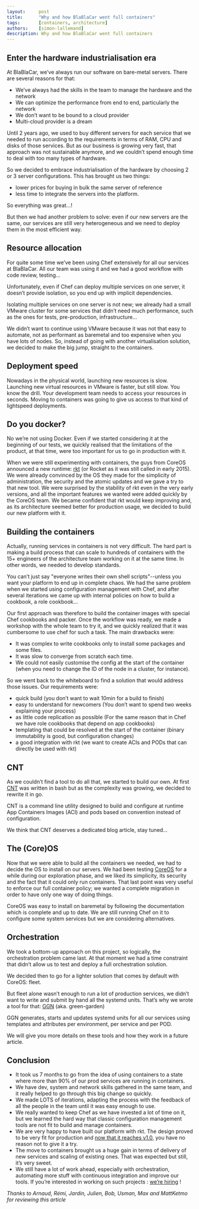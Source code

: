 ```yaml
---
layout:     post
title:      "Why and how BlaBlaCar went full containers"
tags:       [containers, architecture]
authors:    [simon-lallemand]
description: Why and how BlaBlaCar went full containers
---
```


## Enter the hardware industrialisation era
At BlaBlaCar, we’ve always run our software on bare-metal servers. 
There are several reasons for that:

 * We’ve always had the skills in the team to manage the hardware and the network
 * We can optimize the performance from end to end, particularly the network
 * We don’t want to be bound to a cloud provider
 * Multi-cloud provider is a dream

Until 2 years ago, we used to buy different servers for each service that we needed to run according to the requirements in terms of RAM, CPU and disks of those services. But as our business is growing very fast, that approach was not sustainable anymore, and we couldn’t spend enough time to deal with too many types of hardware.

So we decided to embrace industrialisation of the hardware by choosing 2 or 3 server configurations.
This has brought us two things: 

 * lower prices for buying in bulk the same server of reference
 * less time to integrate the servers into the platform.

So everything was great…!
 
But then we had another problem to solve: even if our new servers are the same, our services are still very heterogeneous and we need to deploy them in the most efficient way.

## Resource allocation
For quite some time we’ve been using Chef extensively for all our services at BlaBlaCar. All our team was using it and we had a good workflow with code review, testing...

Unfortunately, even if Chef can deploy multiple services on one server, it doesn’t provide isolation, so you end up with implicit dependencies.

Isolating multiple services on one server is not new; we already had a small VMware cluster for some services that didn’t need much performance, such as the ones for tests, pre-production, infrastructure…

We didn’t want to continue using VMware because it was not that easy to automate, not as performant as baremetal and too expensive when you have lots of nodes. So, instead of going with another virtualisation solution, we decided to make the big jump, straight to the containers.

## Deployment speed
Nowadays in the physical world, launching new resources is slow. Launching new virtual resources in VMware is faster, but still slow. You know the drill. Your development team needs to access your resources in seconds. Moving to containers was going to give us access to that kind of lightspeed deployments.

## Do you docker?
No we’re not using Docker. Even if we started considering it at the beginning of our tests, we quickly realised that the limitations of the product, at that time, were too important for us to go in production with it. 

When we were still experimenting with containers, the guys from CoreOS announced a new runtime: [rkt](https://github.com/coreos/rkt) (or Rocket as it was still called in early 2015). We were already convinced by the OS they made for the simplicity of administration, the security and the atomic updates and we gave a try to that new tool. We were surprised by the stability of rkt even in the very early versions, and all the important features we wanted were added quickly by the CoreOS team. We became confident that rkt would keep improving and, as its architecture seemed better for production usage, we decided to build our new platform with it.

## Building the containers
Actually, running services in containers is not very difficult. The hard part is making a build process that can scale to hundreds of containers with the 15+ engineers of the architecture team working on it at the same time. In other words, we needed to develop standards.

You can’t just say "everyone writes their own shell scripts"--unless you want your platform to end up in complete chaos.
We had the same problem when we started using configuration management with Chef, and after several iterations we came up with internal policies on how to build a cookbook, a role cookbook… 

Our first approach was therefore to build the container images with special Chef cookbooks and packer. Once the workflow was ready, we made a workshop with the whole team to try it, and we quickly realized that it was cumbersome to use chef for such a task. The main drawbacks were: 

 * It was complex to write cookbooks only to install some packages and some files.
 * It was slow to converge from scratch each time.
 * We could not easily customise the config at the start of the container (when you need to change the ID of the node in a cluster, for instance).

So we went back to the whiteboard to find a solution that would address those issues. Our requirements were:

 * quick build (you don’t want to wait 10min for a build to finish)
 * easy to understand for newcomers (You don’t want to spend two weeks explaining your process)
 * as little code replication as possible (For the same reason that in Chef we have role cookbooks that depend on app cookbooks) 
 * templating that could be resolved at the start of the container (binary immutability is good, but configuration changes)
 * a good integration with rkt (we want to create ACIs and PODs that can directly be used with rkt)

## CNT
As we couldn’t find a tool to do all that, we started to build our own. At first [CNT](https://github.com/blablacar/cnt) was written in bash but as the complexity was growing, we decided to rewrite it in go.

CNT is a command line utility designed to build and configure at runtime App Containers Images (ACI) and pods based on convention instead of configuration.

We think that CNT deserves a dedicated blog article, stay tuned…

## The (Core)OS
Now that we were able to build all the containers we needed, we had to decide the OS to install on our servers. We had been testing [CoreOS](https://coreos.com) for a while during our exploration phase, and we liked its simplicity, its security and the fact that it could only run containers. That last point was very useful to enforce our full container policy; we wanted a complete migration in order to have only one way of doing things.

CoreOS was easy to install on baremetal by following the documentation which is complete and up to date. We are still running Chef on it to configure some system services but we are considering alternatives.

## Orchestration
We took a bottom-up approach on this project, so logically, the orchestration problem came last. At that moment we had a time constraint that didn’t allow us to test and deploy a full orchestration solution.

We decided then to go for a lighter solution that comes by default with CoreOS: fleet. 

But fleet alone wasn’t enough to run a lot of production services, we didn’t want to write and submit by hand all the systemd units. That’s why we wrote a tool for that: [GGN](https://github.com/blablacar/ggn) (aka. green-garden)

GGN generates, starts and updates systemd units for all our services using templates and attributes per environment, per service and per POD.

We will give you more details on these tools and how they work in a future article.

## Conclusion
 * It took us 7 months to go from the idea of using containers to a state where more than 90% of our prod services are running in containers.
 * We have dev, system and network skills gathered in the same team, and it really helped to go through this big change so quickly.
 * We made LOTS of iterations, adapting the process with the feedback of all the people in the team until it was easy enough to use.
 * We really wanted to keep Chef as we have invested a lot of time on it, but we learned the hard way that classic configuration management tools are not fit to build and manage containers.
 * We are very happy to have built our platform with rkt. The design proved to be very fit for production and [now that it reaches v1.0](https://coreos.com/blog/rkt-hits-1.0.html), you have no reason not to give it a try.
 * The move to containers brought us a huge gain in terms of delivery of new services and scaling of existing ones. That was expected but still, it’s very sweet.
 * We still have a lot of work ahead, especially with orchestration, automating more stuff with continuous integration and improve our tools. If you’re interested in working on such projects : [we’re hiring](https://blablacar.com/dreamjobs) !


*Thanks to Arnaud, Rémi, Jardin, Julien, Bob, Usman, Max and MattKetmo for reviewing this article*
